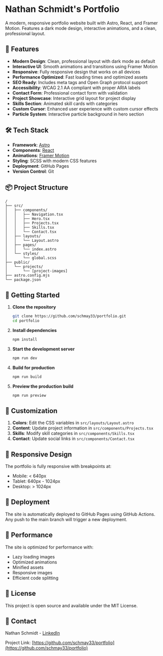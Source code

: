 # Nathan Schmidt's Portfolio

A modern, responsive portfolio website built with Astro, React, and Framer
Motion. Features a dark mode design, interactive animations, and a clean,
professional layout.

## 🚀 Features

- **Modern Design**: Clean, professional layout with dark mode as default
- **Interactive UI**: Smooth animations and transitions using Framer Motion
- **Responsive**: Fully responsive design that works on all devices
- **Performance Optimized**: Fast loading times and optimized assets
- **SEO Ready**: Includes meta tags and Open Graph protocol support
- **Accessibility**: WCAG 2.1 AA compliant with proper ARIA labels
- **Contact Form**: Professional contact form with validation
- **Project Showcase**: Interactive grid layout for project display
- **Skills Section**: Animated skill cards with categories
- **Custom Cursor**: Enhanced user experience with custom cursor effects
- **Particle System**: Interactive particle background in hero section

## 🛠️ Tech Stack

- **Framework**: [Astro](https://astro.build)
- **Components**: [React](https://reactjs.org)
- **Animations**: [Framer Motion](https://www.framer.com/motion)
- **Styling**: SCSS with modern CSS features
- **Deployment**: GitHub Pages
- **Version Control**: Git

## 📦 Project Structure

```
/
├── src/
│   ├── components/
│   │   ├── Navigation.tsx
│   │   ├── Hero.tsx
│   │   ├── Projects.tsx
│   │   ├── Skills.tsx
│   │   └── Contact.tsx
│   ├── layouts/
│   │   └── Layout.astro
│   ├── pages/
│   │   └── index.astro
│   └── styles/
│       └── global.scss
├── public/
│   └── projects/
│       └── [project-images]
├── astro.config.mjs
└── package.json
```

## 🚀 Getting Started

1. **Clone the repository**
   ```bash
   git clone https://github.com/schmay33/portfolio.git
   cd portfolio
   ```

2. **Install dependencies**
   ```bash
   npm install
   ```

3. **Start the development server**
   ```bash
   npm run dev
   ```

4. **Build for production**
   ```bash
   npm run build
   ```

5. **Preview the production build**
   ```bash
   npm run preview
   ```

## 🎨 Customization

1. **Colors**: Edit the CSS variables in `src/layouts/Layout.astro`
2. **Content**: Update project information in `src/components/Projects.tsx`
3. **Skills**: Modify skill categories in `src/components/Skills.tsx`
4. **Contact**: Update social links in `src/components/Contact.tsx`

## 📱 Responsive Design

The portfolio is fully responsive with breakpoints at:

- Mobile: < 640px
- Tablet: 640px - 1024px
- Desktop: > 1024px

## 🚀 Deployment

The site is automatically deployed to GitHub Pages using GitHub Actions. Any
push to the main branch will trigger a new deployment.

## 🌟 Performance

The site is optimized for performance with:

- Lazy loading images
- Optimized animations
- Minified assets
- Responsive images
- Efficient code splitting

## 📄 License

This project is open source and available under the MIT License.

## 🤝 Contact

Nathan Schmidt - [LinkedIn](https://linkedin.com/in/nathan-w-schmidt)

Project Link:
[https://github.com/schmay33/portfolio](https://github.com/schmay33/portfolio)
